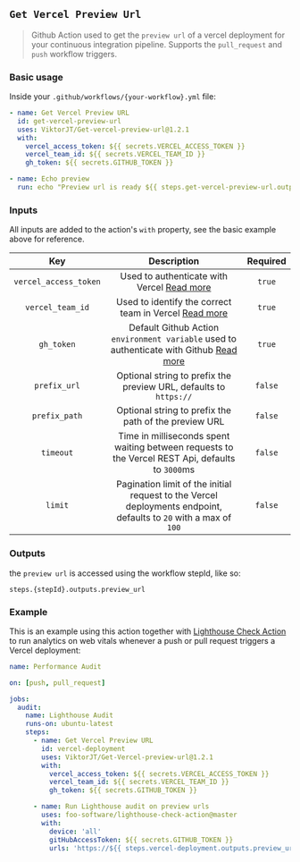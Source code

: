 ## `Get Vercel Preview Url`

> Github Action used to get the `preview url` of a vercel deployment for your continuous integration pipeline. Supports the `pull_request` and `push` workflow triggers.

### Basic usage

Inside your `.github/workflows/{your-workflow}.yml` file:

```yml
- name: Get Vercel Preview URL
  id: get-vercel-preview-url
  uses: ViktorJT/Get-vercel-preview-url@1.2.1
  with:
    vercel_access_token: ${{ secrets.VERCEL_ACCESS_TOKEN }}
    vercel_team_id: ${{ secrets.VERCEL_TEAM_ID }}
    gh_token: ${{ secrets.GITHUB_TOKEN }}

- name: Echo preview
  run: echo "Preview url is ready ${{ steps.get-vercel-preview-url.outputs.preview_url }}"
```

### Inputs

All inputs are added to the action's `with` property, see the basic example above for reference.

|          Key          |                                                                                                Description                                                                                                 | Required |
| :-------------------: | :--------------------------------------------------------------------------------------------------------------------------------------------------------------------------------------------------------: | :------: |
| `vercel_access_token` |                               Used to authenticate with Vercel [Read more](https://vercel.com/docs/rest-api#introduction/api-basics/authentication/creating-an-access-token)                               |  `true`  |
|   `vercel_team_id`    |                    Used to identify the correct team in Vercel [Read more](https://vercel.com/docs/rest-api#introduction/api-basics/authentication/accessing-resources-owned-by-a-team)                    |  `true`  |
|      `gh_token`       | Default Github Action `environment variable` used to authenticate with Github [Read more](https://docs.github.com/en/actions/security-guides/automatic-token-authentication#about-the-github_token-secret) |  `true`  |
|     `prefix_url`      |                                                                     Optional string to prefix the preview URL, defaults to `https://`                                                                      | `false`  |
|     `prefix_path`     |                                                                           Optional string to prefix the path of the preview URL                                                                            | `false`  |
|       `timeout`       |                                                      Time in milliseconds spent waiting between requests to the Vercel REST Api, defaults to `3000`ms                                                      | `false`  |
|        `limit`        |                                              Pagination limit of the initial request to the Vercel deployments endpoint, defaults to `20` with a max of `100`                                              | `false`  |

### Outputs

the `preview url` is accessed using the workflow stepId, like so:

`steps.{stepId}.outputs.preview_url`

### Example

This is an example using this action together with [Lighthouse Check Action](https://github.com/foo-software/lighthouse-check-action) to run analytics on web vitals whenever a push or pull request triggers a Vercel deployment:

```yml
name: Performance Audit

on: [push, pull_request]

jobs:
  audit:
    name: Lighthouse Audit
    runs-on: ubuntu-latest
    steps:
      - name: Get Vercel Preview URL
        id: vercel-deployment
        uses: ViktorJT/Get-Vercel-preview-url@1.2.1
        with:
          vercel_access_token: ${{ secrets.VERCEL_ACCESS_TOKEN }}
          vercel_team_id: ${{ secrets.VERCEL_TEAM_ID }}
          gh_token: ${{ secrets.GITHUB_TOKEN }}

      - name: Run Lighthouse audit on preview urls
        uses: foo-software/lighthouse-check-action@master
        with:
          device: 'all'
          gitHubAccessToken: ${{ secrets.GITHUB_TOKEN }}
          urls: 'https://${{ steps.vercel-deployment.outputs.preview_url }}'
```
